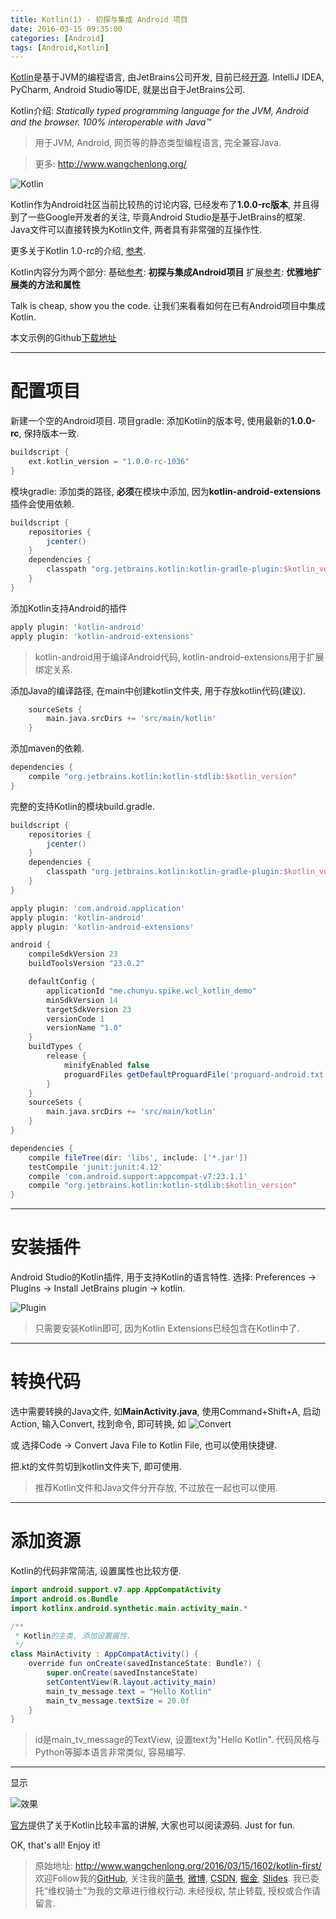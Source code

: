```yaml
---
title: Kotlin(1) - 初探与集成 Android 项目
date: 2016-03-15 09:35:00
categories: [Android]
tags: [Android,Kotlin]
---
```


[Kotlin](https://kotlinlang.org/)是基于JVM的编程语言, 由JetBrains公司开发, 目前已经[开源](https://github.com/JetBrains/kotlin). 
IntelliJ IDEA, PyCharm, Android Studio等IDE, 就是出自于JetBrains公司.

Kotlin介绍:
*Statically typed programming language for the JVM, Android and the browser. 100% interoperable with Java™*
> 用于JVM, Android, 网页等的静态类型编程语言, 完全兼容Java.

<!-- more -->
> 更多: http://www.wangchenlong.org/

![Kotlin](kotlin-first/kotlin-logo.png)

Kotlin作为Android社区当前比较热的讨论内容, 已经发布了**1.0.0-rc版本**, 并且得到了一些Google开发者的关注, 毕竟Android Studio是基于JetBrains的框架. Java文件可以直接转换为Kotlin文件,  两者具有非常强的互操作性. 

更多关于Kotlin 1.0-rc的介绍, [参考](http://blog.jetbrains.com/kotlin/2016/02/kotlin-1-0-released-pragmatic-language-for-jvm-and-android/).

Kotlin内容分为两个部分:
基础[参考](http://www.wangchenlong.org/2016/03/15/1602/kotlin-first/): **初探与集成Android项目**
扩展[参考](http://www.wangchenlong.org/2016/03/15/1602/kotlin-extends-point/): **优雅地扩展类的方法和属性**

Talk is cheap, show you the code. 让我们来看看如何在已有Android项目中集成Kotlin.

本文示例的Github[下载地址](https://github.com/SpikeKing/wcl-kotlin-demo)

---
# 配置项目

新建一个空的Android项目. 
项目gradle: 
添加Kotlin的版本号, 使用最新的**1.0.0-rc**, 保持版本一致.
```gradle
buildscript {
    ext.kotlin_version = "1.0.0-rc-1036"
}
```

模块gradle: 
添加类的路径, **必须**在模块中添加, 因为**kotlin-android-extensions**插件会使用依赖.
```gradle 
buildscript {
    repositories {
        jcenter()
    }
    dependencies {
        classpath "org.jetbrains.kotlin:kotlin-gradle-plugin:$kotlin_version"
    }
}
```

添加Kotlin支持Android的插件
```gradle
apply plugin: 'kotlin-android'
apply plugin: 'kotlin-android-extensions'
```
> kotlin-android用于编译Android代码, kotlin-android-extensions用于扩展绑定关系.

添加Java的编译路径, 在main中创建kotlin文件夹, 用于存放kotlin代码(建议).
```gradle
    sourceSets {
        main.java.srcDirs += 'src/main/kotlin'
    }
```

添加maven的依赖.
```gradle
dependencies {
    compile "org.jetbrains.kotlin:kotlin-stdlib:$kotlin_version"
}
```

完整的支持Kotlin的模块build.gradle.
```gradle
buildscript {
    repositories {
        jcenter()
    }
    dependencies {
        classpath "org.jetbrains.kotlin:kotlin-gradle-plugin:$kotlin_version"
    }
}

apply plugin: 'com.android.application'
apply plugin: 'kotlin-android'
apply plugin: 'kotlin-android-extensions'

android {
    compileSdkVersion 23
    buildToolsVersion "23.0.2"

    defaultConfig {
        applicationId "me.chunyu.spike.wcl_kotlin_demo"
        minSdkVersion 14
        targetSdkVersion 23
        versionCode 1
        versionName "1.0"
    }
    buildTypes {
        release {
            minifyEnabled false
            proguardFiles getDefaultProguardFile('proguard-android.txt'), 'proguard-rules.pro'
        }
    }
    sourceSets {
        main.java.srcDirs += 'src/main/kotlin'
    }
}

dependencies {
    compile fileTree(dir: 'libs', include: ['*.jar'])
    testCompile 'junit:junit:4.12'
    compile 'com.android.support:appcompat-v7:23.1.1'
    compile "org.jetbrains.kotlin:kotlin-stdlib:$kotlin_version"
}
```

---

# 安装插件
Android Studio的Kotlin插件, 用于支持Kotlin的语言特性.
选择: Preferences -> Plugins -> Install JetBrains plugin -> kotlin.

![Plugin](kotlin-first/kotlin-plugin.png)

> 只需要安装Kotlin即可, 因为Kotlin Extensions已经包含在Kotlin中了.

---

# 转换代码

选中需要转换的Java文件, 如**MainActivity.java**,
使用Command+Shift+A, 启动Action, 输入Convert, 找到命令, 即可转换, 如
![Convert](kotlin-first/kotlin-convert.png)

或
选择Code -> Convert Java File to Kotlin File, 也可以使用快捷键.

把.kt的文件剪切到kotlin文件夹下, 即可使用.

> 推荐Kotlin文件和Java文件分开存放, 不过放在一起也可以使用.

---

# 添加资源

Kotlin的代码非常简洁, 设置属性也比较方便.
``` java
import android.support.v7.app.AppCompatActivity
import android.os.Bundle
import kotlinx.android.synthetic.main.activity_main.*

/**
 * Kotlin的主类, 添加设置属性.
 */
class MainActivity : AppCompatActivity() {
    override fun onCreate(savedInstanceState: Bundle?) {
        super.onCreate(savedInstanceState)
        setContentView(R.layout.activity_main)
        main_tv_message.text = "Hello Kotlin"
        main_tv_message.textSize = 20.0f
    }
}
```

> id是main_tv_message的TextView, 设置text为"Hello Kotlin".
> 代码风格与Python等脚本语言非常类似, 容易编写.

---

显示

![效果](kotlin-first/kotlin-show.png)

[官方](https://kotlinlang.org/docs/tutorials/)提供了关于Kotlin比较丰富的讲解, 大家也可以阅读源码. Just for fun.

OK, that's all! Enjoy it!

> 原始地址: 
> http://www.wangchenlong.org/2016/03/15/1602/kotlin-first/
> 欢迎Follow我的[GitHub](https://github.com/SpikeKing), 关注我的[简书](http://www.jianshu.com/users/e2b4dd6d3eb4/latest_articles), [微博](http://weibo.com/u/2852941392), [CSDN](http://blog.csdn.net/caroline_wendy), [掘金](http://gold.xitu.io/#/user/56de98c2f3609a005442ec58), [Slides](https://slides.com/spikeking). 
> 我已委托“维权骑士”为我的文章进行维权行动. 未经授权, 禁止转载, 授权或合作请留言.